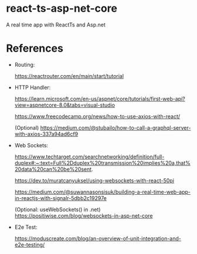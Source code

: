 # react-ts-asp-net-core
A real time app with ReactTs and Asp.net


# References
- Routing:

  https://reactrouter.com/en/main/start/tutorial
- HTTP Handler:

   https://learn.microsoft.com/en-us/aspnet/core/tutorials/first-web-api?view=aspnetcore-8.0&tabs=visual-studio
  
    https://www.freecodecamp.org/news/how-to-use-axios-with-react/
  
    (Optional) https://medium.com/@stubailo/how-to-call-a-graphql-server-with-axios-337a94ad6cf9
  
- Web Sockets:
 
   https://www.techtarget.com/searchnetworking/definition/full-duplex#:~:text=Full%2Dduplex%20transmission%20implies%20a,that%20data%20can%20be%20sent.
  
    https://dev.to/muratcanyuksel/using-websockets-with-react-50pi
  
    https://medium.com/@suwannasonsisuk/building-a-real-time-web-app-in-reactjs-with-signalr-5dbb2c19297e
  
    (Optional: useWebSockets() in .net) https://positiwise.com/blog/websockets-in-asp-net-core
  
- E2e Test:
  
    https://moduscreate.com/blog/an-overview-of-unit-integration-and-e2e-testing/
  
